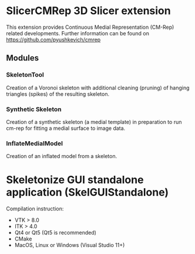 # SlicerCMRep 3D Slicer extension

This extension provides Continuous Medial Representation (CM-Rep) related developments. Further information can be found
on https://github.com/pyushkevich/cmrep

## Modules

### SkeletonTool

Creation of a Voronoi skeleton with additional cleaning (pruning) of hanging triangles (spikes) of the resulting skeleton.

### Synthetic Skeleton

Creation of a synthetic skeleton (a medial template) in preparation to run cm-rep for fitting a medial surface to image data.


### InflateMedialModel

Creation of an inflated model from a skeleton.


# Skeletonize GUI standalone application (SkelGUIStandalone)

Compilation instruction:
- VTK > 8.0 
- ITK > 4.0 
- Qt4 or Qt5 (Qt5 is recommended)
- CMake 
- MacOS, Linux or Windows (Visual Studio 11+)